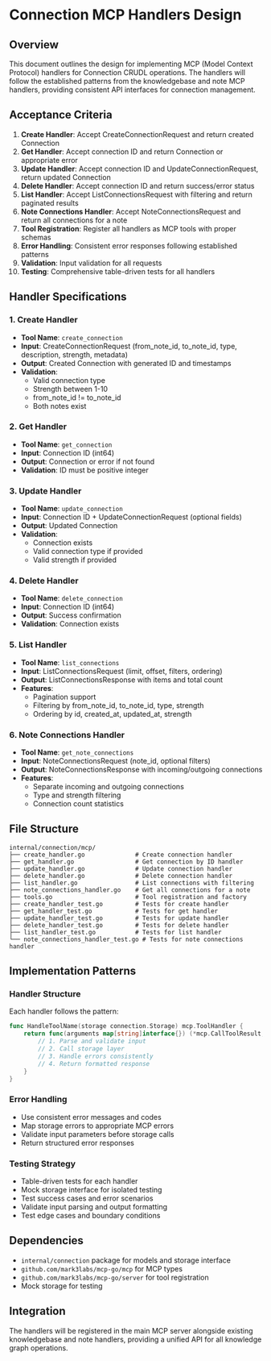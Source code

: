 # Connection MCP Handlers Design

## Overview

This document outlines the design for implementing MCP (Model Context Protocol) handlers for Connection CRUDL operations. The handlers will follow the established patterns from the knowledgebase and note MCP handlers, providing consistent API interfaces for connection management.

## Acceptance Criteria

1. **Create Handler**: Accept CreateConnectionRequest and return created Connection
2. **Get Handler**: Accept connection ID and return Connection or appropriate error
3. **Update Handler**: Accept connection ID and UpdateConnectionRequest, return updated Connection
4. **Delete Handler**: Accept connection ID and return success/error status
5. **List Handler**: Accept ListConnectionsRequest with filtering and return paginated results
6. **Note Connections Handler**: Accept NoteConnectionsRequest and return all connections for a note
7. **Tool Registration**: Register all handlers as MCP tools with proper schemas
8. **Error Handling**: Consistent error responses following established patterns
9. **Validation**: Input validation for all requests
10. **Testing**: Comprehensive table-driven tests for all handlers

## Handler Specifications

### 1. Create Handler
- **Tool Name**: `create_connection`
- **Input**: CreateConnectionRequest (from_note_id, to_note_id, type, description, strength, metadata)
- **Output**: Created Connection with generated ID and timestamps
- **Validation**: 
  - Valid connection type
  - Strength between 1-10
  - from_note_id != to_note_id
  - Both notes exist

### 2. Get Handler
- **Tool Name**: `get_connection`
- **Input**: Connection ID (int64)
- **Output**: Connection or error if not found
- **Validation**: ID must be positive integer

### 3. Update Handler
- **Tool Name**: `update_connection`
- **Input**: Connection ID + UpdateConnectionRequest (optional fields)
- **Output**: Updated Connection
- **Validation**: 
  - Connection exists
  - Valid connection type if provided
  - Valid strength if provided

### 4. Delete Handler
- **Tool Name**: `delete_connection`
- **Input**: Connection ID (int64)
- **Output**: Success confirmation
- **Validation**: Connection exists

### 5. List Handler
- **Tool Name**: `list_connections`
- **Input**: ListConnectionsRequest (limit, offset, filters, ordering)
- **Output**: ListConnectionsResponse with items and total count
- **Features**:
  - Pagination support
  - Filtering by from_note_id, to_note_id, type, strength
  - Ordering by id, created_at, updated_at, strength

### 6. Note Connections Handler
- **Tool Name**: `get_note_connections`
- **Input**: NoteConnectionsRequest (note_id, optional filters)
- **Output**: NoteConnectionsResponse with incoming/outgoing connections
- **Features**:
  - Separate incoming and outgoing connections
  - Type and strength filtering
  - Connection count statistics

## File Structure

```
internal/connection/mcp/
├── create_handler.go              # Create connection handler
├── get_handler.go                 # Get connection by ID handler
├── update_handler.go              # Update connection handler
├── delete_handler.go              # Delete connection handler
├── list_handler.go                # List connections with filtering
├── note_connections_handler.go    # Get all connections for a note
├── tools.go                       # Tool registration and factory
├── create_handler_test.go         # Tests for create handler
├── get_handler_test.go            # Tests for get handler
├── update_handler_test.go         # Tests for update handler
├── delete_handler_test.go         # Tests for delete handler
├── list_handler_test.go           # Tests for list handler
└── note_connections_handler_test.go # Tests for note connections handler
```

## Implementation Patterns

### Handler Structure
Each handler follows the pattern:
```go
func HandleToolName(storage connection.Storage) mcp.ToolHandler {
    return func(arguments map[string]interface{}) (*mcp.CallToolResult, error) {
        // 1. Parse and validate input
        // 2. Call storage layer
        // 3. Handle errors consistently
        // 4. Return formatted response
    }
}
```

### Error Handling
- Use consistent error messages and codes
- Map storage errors to appropriate MCP errors
- Validate input parameters before storage calls
- Return structured error responses

### Testing Strategy
- Table-driven tests for each handler
- Mock storage interface for isolated testing
- Test success cases and error scenarios
- Validate input parsing and output formatting
- Test edge cases and boundary conditions

## Dependencies

- `internal/connection` package for models and storage interface
- `github.com/mark3labs/mcp-go/mcp` for MCP types
- `github.com/mark3labs/mcp-go/server` for tool registration
- Mock storage for testing

## Integration

The handlers will be registered in the main MCP server alongside existing knowledgebase and note handlers, providing a unified API for all knowledge graph operations.